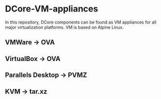 # DCore-VM-appliances

In this repository, DCore components can be found as VM appliances for all major virtualization platforms. VM is based on Alpine Linux.

## VMWare -> OVA
## VirtualBox -> OVA
## Parallels Desktop -> PVMZ
## KVM -> tar.xz